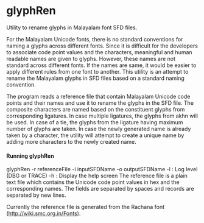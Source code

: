 glyphRen
========
Utility to rename glyphs in Malayalam font SFD files.

For the Malayalam Unicode fonts, there is no standard conventions for naming a glyphs across different fonts. Since it is difficult for the developers to associate code point values and the characters, meaningful and human readable names are given to glyphs. However, these names are not standard across different fonts. If the names are same, it would be easier to apply different rules from one font to another. This utility is an attempt to rename the Malayalam glyphs in SFD files based on a standard naming convention.

The program reads a reference file that contain Malayalam Unicode code points and their names and use it to rename the glyphs in the SFD file. The composite characters are named based on the constituent glyphs from corresponding ligatures. In case multiple ligatures, the glyphs from akhn will be used. In case of a tie, the glyphs from the ligature having maximum number of glyphs are taken. In case the newly generated name is already taken by a character, the utility will attempt to create a unique name by adding more characters to the newly created name.


#### Running glyphRen
glyphRen -r referenceFile -i inputSFDName -o outputSFDName
	-l : Log level (DBG or TRACE)
	-h : Display the help screen
The reference file is a plain text file which contains the Unicode code point values in hex and the corresponding names. The fields are separated by spaces and records are separated by new lines.

Currently the reference file is generated from the Rachana font (http://wiki.smc.org.in/Fonts).
